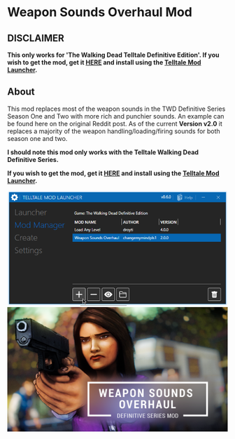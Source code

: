 # Weapon Sounds Overhaul Mod

## DISCLAIMER

**This only works for 'The Walking Dead Telltale Definitive Edition'. If you wish to get the mod, get it [HERE](https://github.com/changemymindpls/TTDS-WPNSoundOverhaul/releases/tag/v2.0.0) and install using the [Telltale Mod Launcher](https://github.com/Telltale-Modding-Group/TelltaleModLauncher).**

## About

This mod replaces most of the weapon sounds in the TWD Definitive Series Season One and Two with more rich and punchier sounds. An example can be found here on the original Reddit post. As of the current **Version v2.0** it replaces a majority of the weapon handling/loading/firing sounds for both season one and two.

**I should note this mod only works with the Telltale Walking Dead Definitive Series.**

**If you wish to get the mod, get it [HERE](https://github.com/changemymindpls/TTDS-WPNSoundOverhaul/releases/tag/v2.0.0) and install using the [Telltale Mod Launcher](https://github.com/Telltale-Modding-Group/TelltaleModLauncher).**

![Thumbnail1](launchersnap.png)
![Thumbnail2](thumb_wpnsounds.png)
